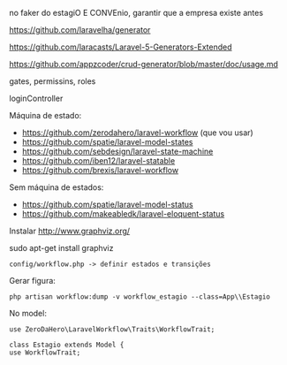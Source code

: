 no faker do estagiO E CONVEnio, garantir que a empresa existe antes

https://github.com/laravelha/generator

https://github.com/laracasts/Laravel-5-Generators-Extended

https://github.com/appzcoder/crud-generator/blob/master/doc/usage.md

gates, permissins, roles

loginController

Máquina de estado:

 - https://github.com/zerodahero/laravel-workflow (que vou usar)
 - https://github.com/spatie/laravel-model-states
 - https://github.com/sebdesign/laravel-state-machine
 - https://github.com/iben12/laravel-statable
 - https://github.com/brexis/laravel-workflow

Sem máquina de estados:

 - https://github.com/spatie/laravel-model-status
 - https://github.com/makeabledk/laravel-eloquent-status
 
Instalar http://www.graphviz.org/

sudo apt-get install graphviz

    config/workflow.php -> definir estados e transições

Gerar figura:

    php artisan workflow:dump -v workflow_estagio --class=App\\Estagio

No model:

    use ZeroDaHero\LaravelWorkflow\Traits\WorkflowTrait;

    class Estagio extends Model {
    use WorkflowTrait;



